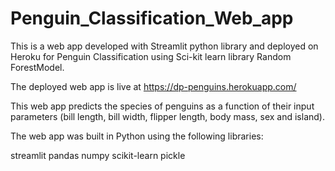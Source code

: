 # Penguin_Classification_Web_app
This is a web app developed with Streamlit python library and deployed on Heroku for Penguin Classification using Sci-kit learn library Random ForestModel.

The deployed web app is live at https://dp-penguins.herokuapp.com/

This web app predicts the species of penguins as a function of their input parameters (bill length, bill width, flipper length, body mass, sex and island).

The web app was built in Python using the following libraries:

streamlit
pandas
numpy
scikit-learn
pickle
